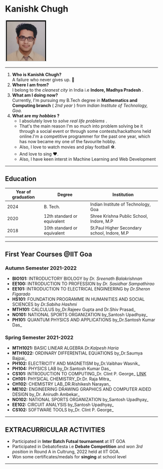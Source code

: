 Kanishk Chugh
=============

![Kanishk Chugh](/kanishk.png)

* * *

1.  **Who is Kanishk Chugh?**  
    A failure who never gives up. 👊
2.  **Where I am from?**  
    I belong to the _cleanest city_ in India i.e **Indore, Madhya Pradesh** .
3.  **What am I doing now?**  
    Currently, I'm pursuing my B.Tech degree in **Mathematics and Computing branch** ( _2nd year_ ) from _Indian Institute of Technology, Goa._
4.  **What are my _hobbies_ ?**  
    *   I absolutely love to _solve real life problems_ .
    *   That's the main reason I'm so much into problem solving be it through a social event or through some contests/hackathons held online.I'm a competitive programmer for the past one year, which has now became my one of the favourite hobby.
    *   Also, I love to watch movies and play football ⚽.
    *   And love to sing ❤️.
    *   Also, I have keen interst in Machine Learning and Web Development

* * *

Education
---------

| Year of graduation | Degree                      | Institution                        |
| ------------------ | --------------------------- | ---------------------------------- |
| 2024               | B. Tech.                    | Indian Institute of Technology, Goa |
| 2020              | 12th standard or equivalent | Shree Krishna Public School, Indore, M.P    |
| 2018               | 10th standard or equivalent |   St.Paul Higher Secondary school, Indore, M.P  |

* * *

First Year Courses @IIT Goa
---------------------------

### Autumn Semester 2021-2022

*   **BIO101:** INTRODUCTORY BIOLOGY by _Dr. Sreenath Balakrishnan_
*   **EE100:** INTRODUCTION TO PROFESSION by _Dr. Sasidhar Sampathirao_
*   **EE101:** INTRODUCTION TO ELECTRICAL ENGINEERING by _Dr.Sheron Figarado_
*   **HS101:** FOUNDATION PROGRAMME IN HUMANITIES AND SOCIAL SCIENCES by _Dr.Sabiha Hashmi_
*   **MTH101:** CALCULUS by_Dr.Rajeev Gupta and Dr.Shiv Prasad_
*   **NO101:** NATIONAL SPORTS ORGANIZATION by_Santosh Upadhyay_
*   **PH101:** QUANTUM PHYSICS AND APPLICATIONS by_Dr.Santosh Kumar Das_

### Spring Semester 2021-2022

*   **MTH1021:** BASIC LINEAR ALGEBRA _Dr.Kalpesh Haria_
*   **MTH1022:** ORDINARY DIFFERENTIAL EQUATIONS by_Dr.Saumya Bajpai_
*   **PH102:** ELECTRICITY AND MAGNETISM by_Dr.Vaibhav Wasnik_
*   **PH104:** PHYSICS LAB by_Dr.Santosh Kumar Das_
*   **CS101:** INTRODUCTION TO COMPUTING_Dr. Clint P. George_ [LINK](https://clintpgeorge.github.io/cs-101/autumn-2021/)
*   **CH101:** PHYSICAL CHEMISTRY_Dr.Dr. Raja Mitra_
*   **CH102:** CHEMISTRY LAB_DR.Rishikesh Narayan_
*   **ME102:** ENGINEERING DRAWING GRAPHICS AND COMPUTER AIDED DESIGN by_Dr. Anirudh Ambekar_
*   **NO102:** NATIONAL SPORTS ORGANIZATION by_Santosh Upadhyay_
*   **EE102:** CIRCUIT ANALYSIS by_Santosh Upadhyay_
*   **CS102:** SOFTWARE TOOLS by_Dr. Clint P. George_

* * *

EXTRACURRICULAR ACTIVITIES
--------------------------

*   Participated in **Inter Batch Futsal tournament** at IIT GOA
*   Participated in Debatofiesta i.e **Debate Competition** and _won 3rd position_ in Round A in Cultrung, 2022 held at IIT GOA.
*   Won some certificates/medals for **singing** at school level

* * *